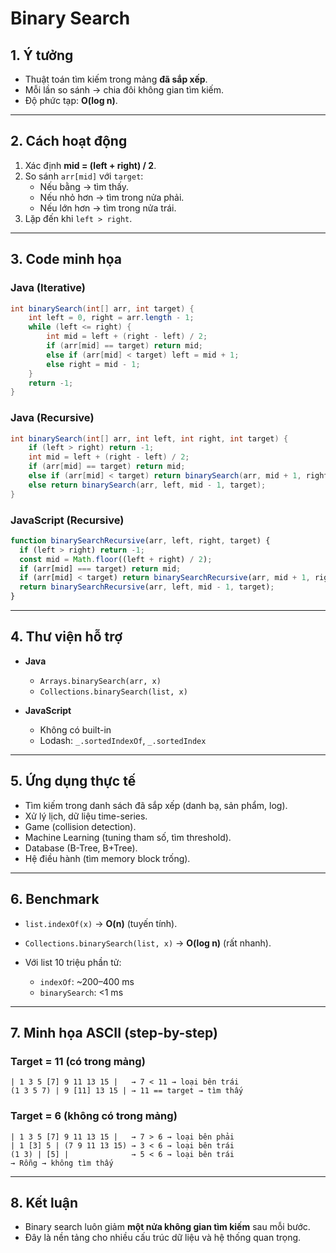# Binary Search

## 1. Ý tưởng
- Thuật toán tìm kiếm trong mảng **đã sắp xếp**.
- Mỗi lần so sánh → chia đôi không gian tìm kiếm.
- Độ phức tạp: **O(log n)**.

---

## 2. Cách hoạt động
1. Xác định **mid = (left + right) / 2**.
2. So sánh `arr[mid]` với `target`:
   - Nếu bằng → tìm thấy.
   - Nếu nhỏ hơn → tìm trong nửa phải.
   - Nếu lớn hơn → tìm trong nửa trái.
3. Lặp đến khi `left > right`.

---

## 3. Code minh họa

### Java (Iterative)
```java
int binarySearch(int[] arr, int target) {
    int left = 0, right = arr.length - 1;
    while (left <= right) {
        int mid = left + (right - left) / 2;
        if (arr[mid] == target) return mid;
        else if (arr[mid] < target) left = mid + 1;
        else right = mid - 1;
    }
    return -1;
}
````

### Java (Recursive)

```java
int binarySearch(int[] arr, int left, int right, int target) {
    if (left > right) return -1;
    int mid = left + (right - left) / 2;
    if (arr[mid] == target) return mid;
    else if (arr[mid] < target) return binarySearch(arr, mid + 1, right, target);
    else return binarySearch(arr, left, mid - 1, target);
}
```

### JavaScript (Recursive)

```javascript
function binarySearchRecursive(arr, left, right, target) {
  if (left > right) return -1;
  const mid = Math.floor((left + right) / 2);
  if (arr[mid] === target) return mid;
  if (arr[mid] < target) return binarySearchRecursive(arr, mid + 1, right, target);
  return binarySearchRecursive(arr, left, mid - 1, target);
}
```

---

## 4. Thư viện hỗ trợ

* **Java**

  * `Arrays.binarySearch(arr, x)`
  * `Collections.binarySearch(list, x)`
* **JavaScript**

  * Không có built-in
  * Lodash: `_.sortedIndexOf`, `_.sortedIndex`

---

## 5. Ứng dụng thực tế

* Tìm kiếm trong danh sách đã sắp xếp (danh bạ, sản phẩm, log).
* Xử lý lịch, dữ liệu time-series.
* Game (collision detection).
* Machine Learning (tuning tham số, tìm threshold).
* Database (B-Tree, B+Tree).
* Hệ điều hành (tìm memory block trống).

---

## 6. Benchmark

* `list.indexOf(x)` → **O(n)** (tuyến tính).
* `Collections.binarySearch(list, x)` → **O(log n)** (rất nhanh).
* Với list 10 triệu phần tử:

  * `indexOf`: \~200–400 ms
  * `binarySearch`: <1 ms

---

## 7. Minh họa ASCII (step-by-step)

### Target = 11 (có trong mảng)

```
| 1 3 5 [7] 9 11 13 15 |   → 7 < 11 → loại bên trái
(1 3 5 7) | 9 [11] 13 15 | → 11 == target → tìm thấy
```

### Target = 6 (không có trong mảng)

```
| 1 3 5 [7] 9 11 13 15 |   → 7 > 6 → loại bên phải
| 1 [3] 5 | (7 9 11 13 15) → 3 < 6 → loại bên trái
(1 3) | [5] |              → 5 < 6 → loại bên trái
→ Rỗng → không tìm thấy
```

---

## 8. Kết luận

* Binary search luôn giảm **một nửa không gian tìm kiếm** sau mỗi bước.
* Đây là nền tảng cho nhiều cấu trúc dữ liệu và hệ thống quan trọng.